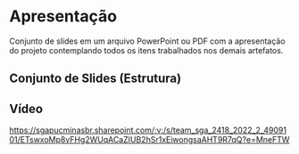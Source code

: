 # Apresentação

Conjunto de slides em um arquivo PowerPoint ou PDF com a apresentação do projeto contemplando todos os itens trabalhados nos demais artefatos.

## Conjunto de Slides (Estrutura)

## Vídeo
https://sgapucminasbr.sharepoint.com/:v:/s/team_sga_2418_2022_2_4909101/ETswxoMp8vFHg2WUqACaZIUB2hSr1xEiwongsaAHT9R7qQ?e=MneFTW
